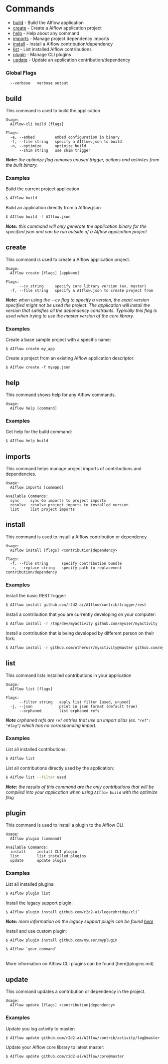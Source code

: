 <!--
title: AIflow
weight: 5020
pre: "<i class=\"fa fa-terminal\" aria-hidden=\"true\"></i> "
-->

# Commands

- [build](#build) - Build the AIflow application
- [create](#create) - Create a AIflow application project
- [help](#help)  - Help about any command
- [imports](#imports) - Manage project dependency imports
- [install](#install) - Install a AIflow contribution/dependency
- [list](#list) - List installed AIflow contributions
- [plugin](#plugin) - Manage CLI plugins
- [update](#update) - Update an application contribution/dependency

### Global Flags
```
  --verbose   verbose output
```

  
## build

This command is used to build the application.

```
Usage:
  AIflow-cli build [flags]

Flags:
  -e, --embed         embed configuration in binary
  -f, --file string   specify a AIflow.json to build
  -o, --optimize      optimize build
      --shim string   use shim trigger   
```
_**Note:** the optimize flag removes unused trigger, acitons and activites from the built binary._


### Examples
Build the current project application

```bash
$ AIflow build
```
Build an application directly from a AIflow.json

```bash
$ AIflow build -f AIflow.json
```
_**Note:** this command will only generate the application binary for the specified json and can be run outside of a AIflow application project_

## create

This command is used to create a AIflow application project.

```
Usage:
  AIflow create [flags] [appName]

Flags:
      --cv string     specify core library version (ex. master)
  -f, --file string   specify a AIflow.json to create project from
```

_**Note:** when using the --cv flag to specify a version, the exact version specified might not be used the project.  The application will install the version that satisfies all the dependency constraints.  Typically this flag is used when trying to use the master version of the core library._

### Examples

Create a base sample project with a specific name:

```
$ AIflow create my_app
```

Create a project from an existing AIflow application descriptor:

```
$ AIflow create -f myapp.json
```

## help

This command shows help for any AIflow commands.

```
Usage:
  AIflow help [command]
```  

### Examples
Get help for the build command:

```bash
$ AIflow help build
```
## imports

This command helps manage project imports of contributions and dependencies.

```
Usage:
  AIflow imports [command]

Available Commands:
  sync     sync Go imports to project imports
  resolve  resolve project imports to installed version
  list     list project imports
```   

## install

This command is used to install a AIflow contribution or dependency.

```
Usage:
  AIflow install [flags] <contribution|dependency>

Flags:
  -f, --file string      specify contribution bundle
  -r, --replace string   specify path to replacement contribution/dependency
```
      
### Examples
Install the basic REST trigger:

```bash
$ AIflow install github.com/r2d2-ai/AIflow/contrib/trigger/rest
```
Install a contribution that you are currently developing on your computer:

```bash
$ AIflow install -r /tmp/dev/myactivity github.com/myuser/myactivity
```

Install a contribution that is being developed by different person on their fork:

```bash
$ AIflow install -r github.com/otherusr/myactivity@master github.com/myuser/myactivity
```

## list

This command lists installed contributions in your application

```
Usage:
  AIflow list [flags]

Flags:
      --filter string   apply list filter [used, unused]
  -j, --json            print in json format (default true)
      --orphaned        list orphaned refs
```  
_**Note** orphaned refs are `ref` entries that use an import alias (ex. `"ref": "#log"`) which has no corresponding import._

### Examples
List all installed contributions:

```bash
$ AIflow list
```
List all contributions directly used by the application:

```bash
$ AIflow list --filter used
```
_**Note:** the results of this command are the only contributions that will be compiled into your application when using `AIflow build` with the optimize flag_


## plugin

This command is used to install a plugin to the AIflow CLI.

```
Usage:
  AIflow plugin [command]

Available Commands:
  install     install CLI plugin
  list        list installed plugins
  update      update plugin
```      

### Examples
List all installed plugins:

```bash
$ AIflow plugin list
```
Install the legacy support plugin:

```bash
$ AIflow plugin install github.com/r2d2-ai/legacybridge/cli`
```
_**Note:** more information on the legacy support plugin can be found [here](https://github.com/r2d2-ai/legacybridge/tree/master/cli)_

Install and use custom plugin:

```
$ AIflow plugin install github.com/myuser/myplugin

$ AIflow `your_command`
```
<br>
More information on AIflow CLI plugins can be found [here](plugins.md)

## update

This command updates a contribution or dependency in the project.

```
Usage:
  AIflow update [flags] <contribution|dependency>

```   
### Examples
Update you log activity to master:

```bash
$ AIflow update github.com/r2d2-ai/AIflow/contrib/activity/log@master
```

Update your AIflow core library to latest master:

```bash
$ AIflow update github.com/r2d2-ai/AIflow/core@master
```
